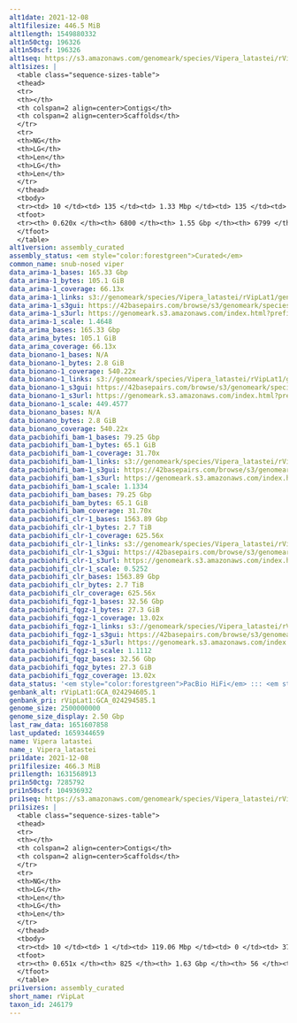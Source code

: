 ```yaml
---
alt1date: 2021-12-08
alt1filesize: 446.5 MiB
alt1length: 1549880332
alt1n50ctg: 196326
alt1n50scf: 196326
alt1seq: https://s3.amazonaws.com/genomeark/species/Vipera_latastei/rVipLat1/assembly_curated/rVipLat1.alt.cur.20211208.fasta.gz
alt1sizes: |
  <table class="sequence-sizes-table">
  <thead>
  <tr>
  <th></th>
  <th colspan=2 align=center>Contigs</th>
  <th colspan=2 align=center>Scaffolds</th>
  </tr>
  <tr>
  <th>NG</th>
  <th>LG</th>
  <th>Len</th>
  <th>LG</th>
  <th>Len</th>
  </tr>
  </thead>
  <tbody>
  <tr><td> 10 </td><td> 135 </td><td> 1.33 Mbp </td><td> 135 </td><td> 1.33 Mbp </td></tr>  <tr><td> 20 </td><td> 372 </td><td> 0.88 Mbp </td><td> 372 </td><td> 0.88 Mbp </td></tr>  <tr><td> 30 </td><td> 720 </td><td> 0.59 Mbp </td><td> 720 </td><td> 0.59 Mbp </td></tr>  <tr><td> 40 </td><td> 1249 </td><td> 382.16 Kbp </td><td> 1249 </td><td> 382.16 Kbp </td></tr>  <tr style="background-color:#cccccc;"><td> 50 </td><td> 2149 </td><td> 196.33 Kbp </td><td> 2149 </td><td> 196.33 Kbp </td></tr>  <tr><td> 60 </td><td> 4892 </td><td> 39.74 Kbp </td><td> 4892 </td><td> 39.74 Kbp </td></tr>  <tr><td> 70 </td><td> 0 </td><td>  </td><td> 0 </td><td>  </td></tr>  <tr><td> 80 </td><td> 0 </td><td>  </td><td> 0 </td><td>  </td></tr>  <tr><td> 90 </td><td> 0 </td><td>  </td><td> 0 </td><td>  </td></tr>  <tr><td> 100 </td><td> 0 </td><td>  </td><td> 0 </td><td>  </td></tr>  </tbody>
  <tfoot>
  <tr><th> 0.620x </th><th> 6800 </th><th> 1.55 Gbp </th><th> 6799 </th><th> 1.55 Gbp </th></tr>
  </tfoot>
  </table>
alt1version: assembly_curated
assembly_status: <em style="color:forestgreen">Curated</em>
common_name: snub-nosed viper
data_arima-1_bases: 165.33 Gbp
data_arima-1_bytes: 105.1 GiB
data_arima-1_coverage: 66.13x
data_arima-1_links: s3://genomeark/species/Vipera_latastei/rVipLat1/genomic_data/arima/<br>
data_arima-1_s3gui: https://42basepairs.com/browse/s3/genomeark/species/Vipera_latastei/rVipLat1/genomic_data/arima/
data_arima-1_s3url: https://genomeark.s3.amazonaws.com/index.html?prefix=species/Vipera_latastei/rVipLat1/genomic_data/arima/
data_arima-1_scale: 1.4648
data_arima_bases: 165.33 Gbp
data_arima_bytes: 105.1 GiB
data_arima_coverage: 66.13x
data_bionano-1_bases: N/A
data_bionano-1_bytes: 2.8 GiB
data_bionano-1_coverage: 540.22x
data_bionano-1_links: s3://genomeark/species/Vipera_latastei/rVipLat1/genomic_data/bionano/<br>
data_bionano-1_s3gui: https://42basepairs.com/browse/s3/genomeark/species/Vipera_latastei/rVipLat1/genomic_data/bionano/
data_bionano-1_s3url: https://genomeark.s3.amazonaws.com/index.html?prefix=species/Vipera_latastei/rVipLat1/genomic_data/bionano/
data_bionano-1_scale: 449.4577
data_bionano_bases: N/A
data_bionano_bytes: 2.8 GiB
data_bionano_coverage: 540.22x
data_pacbiohifi_bam-1_bases: 79.25 Gbp
data_pacbiohifi_bam-1_bytes: 65.1 GiB
data_pacbiohifi_bam-1_coverage: 31.70x
data_pacbiohifi_bam-1_links: s3://genomeark/species/Vipera_latastei/rVipLat1/genomic_data/pacbio_hifi/<br>
data_pacbiohifi_bam-1_s3gui: https://42basepairs.com/browse/s3/genomeark/species/Vipera_latastei/rVipLat1/genomic_data/pacbio_hifi/
data_pacbiohifi_bam-1_s3url: https://genomeark.s3.amazonaws.com/index.html?prefix=species/Vipera_latastei/rVipLat1/genomic_data/pacbio_hifi/
data_pacbiohifi_bam-1_scale: 1.1334
data_pacbiohifi_bam_bases: 79.25 Gbp
data_pacbiohifi_bam_bytes: 65.1 GiB
data_pacbiohifi_bam_coverage: 31.70x
data_pacbiohifi_clr-1_bases: 1563.89 Gbp
data_pacbiohifi_clr-1_bytes: 2.7 TiB
data_pacbiohifi_clr-1_coverage: 625.56x
data_pacbiohifi_clr-1_links: s3://genomeark/species/Vipera_latastei/rVipLat1/genomic_data/pacbio_hifi/<br>
data_pacbiohifi_clr-1_s3gui: https://42basepairs.com/browse/s3/genomeark/species/Vipera_latastei/rVipLat1/genomic_data/pacbio_hifi/
data_pacbiohifi_clr-1_s3url: https://genomeark.s3.amazonaws.com/index.html?prefix=species/Vipera_latastei/rVipLat1/genomic_data/pacbio_hifi/
data_pacbiohifi_clr-1_scale: 0.5252
data_pacbiohifi_clr_bases: 1563.89 Gbp
data_pacbiohifi_clr_bytes: 2.7 TiB
data_pacbiohifi_clr_coverage: 625.56x
data_pacbiohifi_fqgz-1_bases: 32.56 Gbp
data_pacbiohifi_fqgz-1_bytes: 27.3 GiB
data_pacbiohifi_fqgz-1_coverage: 13.02x
data_pacbiohifi_fqgz-1_links: s3://genomeark/species/Vipera_latastei/rVipLat1/genomic_data/pacbio_hifi/<br>
data_pacbiohifi_fqgz-1_s3gui: https://42basepairs.com/browse/s3/genomeark/species/Vipera_latastei/rVipLat1/genomic_data/pacbio_hifi/
data_pacbiohifi_fqgz-1_s3url: https://genomeark.s3.amazonaws.com/index.html?prefix=species/Vipera_latastei/rVipLat1/genomic_data/pacbio_hifi/
data_pacbiohifi_fqgz-1_scale: 1.1112
data_pacbiohifi_fqgz_bases: 32.56 Gbp
data_pacbiohifi_fqgz_bytes: 27.3 GiB
data_pacbiohifi_fqgz_coverage: 13.02x
data_status: '<em style="color:forestgreen">PacBio HiFi</em> ::: <em style="color:forestgreen">Arima</em>'
genbank_alt: rVipLat1:GCA_024294605.1
genbank_pri: rVipLat1:GCA_024294585.1
genome_size: 2500000000
genome_size_display: 2.50 Gbp
last_raw_data: 1651607858
last_updated: 1659344659
name: Vipera latastei
name_: Vipera_latastei
pri1date: 2021-12-08
pri1filesize: 466.3 MiB
pri1length: 1631568913
pri1n50ctg: 7285792
pri1n50scf: 104936932
pri1seq: https://s3.amazonaws.com/genomeark/species/Vipera_latastei/rVipLat1/assembly_curated/rVipLat1.pri.cur.20211208.fasta.gz
pri1sizes: |
  <table class="sequence-sizes-table">
  <thead>
  <tr>
  <th></th>
  <th colspan=2 align=center>Contigs</th>
  <th colspan=2 align=center>Scaffolds</th>
  </tr>
  <tr>
  <th>NG</th>
  <th>LG</th>
  <th>Len</th>
  <th>LG</th>
  <th>Len</th>
  </tr>
  </thead>
  <tbody>
  <tr><td> 10 </td><td> 1 </td><td> 119.06 Mbp </td><td> 0 </td><td> 370.63 Mbp </td></tr>  <tr><td> 20 </td><td> 4 </td><td> 70.69 Mbp </td><td> 1 </td><td> 299.85 Mbp </td></tr>  <tr><td> 30 </td><td> 9 </td><td> 45.98 Mbp </td><td> 2 </td><td> 222.49 Mbp </td></tr>  <tr><td> 40 </td><td> 15 </td><td> 31.88 Mbp </td><td> 3 </td><td> 138.01 Mbp </td></tr>  <tr style="background-color:#cccccc;"><td> 50 </td><td> 37 </td><td style="background-color:#88ff88;"> 7.29 Mbp </td><td> 5 </td><td style="background-color:#88ff88;"> 104.94 Mbp </td></tr>  <tr><td> 60 </td><td> 129 </td><td> 0.90 Mbp </td><td> 10 </td><td> 23.63 Mbp </td></tr>  <tr><td> 70 </td><td> 0 </td><td>  </td><td> 0 </td><td>  </td></tr>  <tr><td> 80 </td><td> 0 </td><td>  </td><td> 0 </td><td>  </td></tr>  <tr><td> 90 </td><td> 0 </td><td>  </td><td> 0 </td><td>  </td></tr>  <tr><td> 100 </td><td> 0 </td><td>  </td><td> 0 </td><td>  </td></tr>  </tbody>
  <tfoot>
  <tr><th> 0.651x </th><th> 825 </th><th> 1.63 Gbp </th><th> 56 </th><th> 1.63 Gbp </th></tr>
  </tfoot>
  </table>
pri1version: assembly_curated
short_name: rVipLat
taxon_id: 246179
---
```

